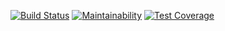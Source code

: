 [![Build Status](https://travis-ci.org/eiei0/made_assistant.svg?branch=master)](https://travis-ci.org/eiei0/made_assistant)
[![Maintainability](https://api.codeclimate.com/v1/badges/0c9ca0a961d68ede0268/maintainability)](https://codeclimate.com/github/eiei0/made_assistant/maintainability)
[![Test Coverage](https://api.codeclimate.com/v1/badges/0c9ca0a961d68ede0268/test_coverage)](https://codeclimate.com/github/eiei0/made_assistant/test_coverage)
